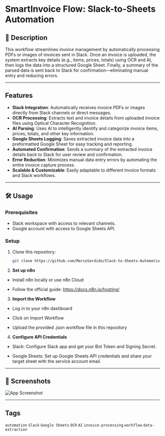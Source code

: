 
# SmartInvoice Flow: Slack-to-Sheets Automation

## 📄 Description

This workflow streamlines invoice management by automatically processing PDFs or images of invoices sent in Slack. Once an invoice is uploaded, the system extracts key details (e.g., items, prices, totals) using OCR and AI, then logs the data into a structured Google Sheet. Finally, a summary of the parsed data is sent back to Slack for confirmation—eliminating manual entry and reducing errors.

---

## Features
- **Slack Integration**: Automatically receives invoice PDFs or images directly from Slack channels or direct messages.
- **OCR Processing**: Extracts text and invoice details from uploaded invoice files using Optical Character Recognition.
- **AI Parsing**: Uses AI to intelligently identify and categorize invoice items, prices, totals, and other key information.
- **Google Sheets Logging**: Saves extracted invoice data into a preformatted Google Sheet for easy tracking and reporting.
- **Automated Confirmation**: Sends a summary of the extracted invoice details back to Slack for user review and confirmation.
- **Error Reduction**: Minimizes manual data entry errors by automating the entire invoice capture process.
- **Scalable & Customizable**: Easily adaptable to different invoice formats and Slack workflows.

---

## 🛠 Usage

### Prerequisites
- Slack workspace with access to relevant channels.
- Google account with access to Google Sheets API.


### Setup
1. Clone this repository:
   ```bash
   git clone https://github.com/MarcoSardido/Slack-to-Sheets-Automation.git
    ```

2. **Set up n8n**

- Install n8n locally or use n8n Cloud

- Follow the official guide: https://docs.n8n.io/hosting/

3. **Import the Workflow**

- Log in to your n8n dashboard

- Click on Import Workflow

- Upload the provided .json workflow file in this repository

4. **Configure API Credentials**

- Slack: Configure Slack app and get your Bot Token and Signing Secret.

- Google Sheets: Set up Google Sheets API credentials and share your target sheet with the service account email.

---
## 📸 Screenshots

![App Screenshot](https://res.cloudinary.com/deiymcwio/image/upload/v1752486229/snapshot_fs3sad.png)

---
## Tags
`automation` `Slack` `Google Sheets` `OCR` `AI` `invoice-processing` `workflow` `data-extraction`
